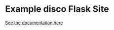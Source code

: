 # Example disco Flask Site

[See the documentation here](https://docs.letsdisco.dev/deployment-guides/flask)

